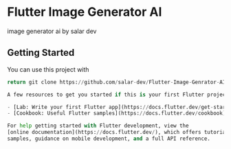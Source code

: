 # Flutter Image Generator AI

image generator ai by salar dev

## Getting Started

You can use this project with
```python
return git clone https://github.com/salar-dev/Flutter-Image-Genrator-AI.git

A few resources to get you started if this is your first Flutter project:

- [Lab: Write your first Flutter app](https://docs.flutter.dev/get-started/codelab)
- [Cookbook: Useful Flutter samples](https://docs.flutter.dev/cookbook)

For help getting started with Flutter development, view the
[online documentation](https://docs.flutter.dev/), which offers tutorials,
samples, guidance on mobile development, and a full API reference.
